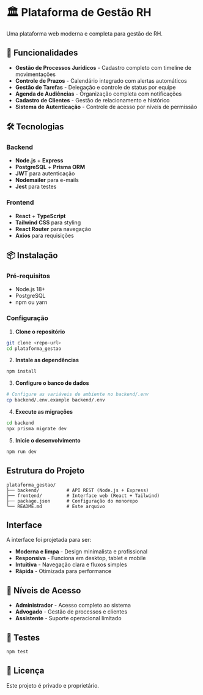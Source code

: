 # 🏛️ Plataforma de Gestão RH

Uma plataforma web moderna e completa para gestão de RH.

## 🚀 Funcionalidades

- **Gestão de Processos Jurídicos** - Cadastro completo com timeline de movimentações
- **Controle de Prazos** - Calendário integrado com alertas automáticos
- **Gestão de Tarefas** - Delegação e controle de status por equipe
- **Agenda de Audiências** - Organização completa com notificações
- **Cadastro de Clientes** - Gestão de relacionamento e histórico
- **Sistema de Autenticação** - Controle de acesso por níveis de permissão

## 🛠️ Tecnologias

### Backend
- **Node.js** + **Express**
- **PostgreSQL** + **Prisma ORM**
- **JWT** para autenticação
- **Nodemailer** para e-mails
- **Jest** para testes

### Frontend
- **React** + **TypeScript**
- **Tailwind CSS** para styling
- **React Router** para navegação
- **Axios** para requisições

## 📦 Instalação

### Pré-requisitos
- Node.js 18+
- PostgreSQL
- npm ou yarn

### Configuração

1. **Clone o repositório**
```bash
git clone <repo-url>
cd plataforma_gestao
```

2. **Instale as dependências**
```bash
npm install
```

3. **Configure o banco de dados**
```bash
# Configure as variáveis de ambiente no backend/.env
cp backend/.env.example backend/.env
```

4. **Execute as migrações**
```bash
cd backend
npx prisma migrate dev
```

5. **Inicie o desenvolvimento**
```bash
npm run dev
```

##  Estrutura do Projeto

```
plataforma_gestao/
├── backend/          # API REST (Node.js + Express)
├── frontend/         # Interface web (React + Tailwind)
├── package.json      # Configuração do monorepo
└── README.md         # Este arquivo
```

##  Interface

A interface foi projetada para ser:
- **Moderna e limpa** - Design minimalista e profissional
- **Responsiva** - Funciona em desktop, tablet e mobile
- **Intuitiva** - Navegação clara e fluxos simples
- **Rápida** - Otimizada para performance

## 🔐 Níveis de Acesso

- **Administrador** - Acesso completo ao sistema
- **Advogado** - Gestão de processos e clientes
- **Assistente** - Suporte operacional limitado

## 🧪 Testes

```bash
npm test
```

## 📄 Licença

Este projeto é privado e proprietário. 